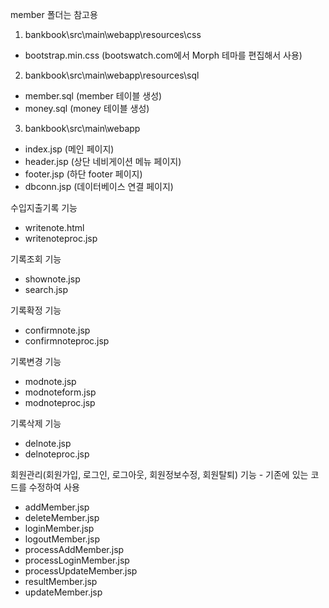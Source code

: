 member 폴더는 참고용


1) bankbook\src\main\webapp\resources\css
 - bootstrap.min.css	(bootswatch.com에서 Morph 테마를 편집해서 사용)

2) bankbook\src\main\webapp\resources\sql
 - member.sql		(member 테이블 생성)
 - money.sql		(money 테이블 생성)

3) bankbook\src\main\webapp
 - index.jsp		(메인 페이지)
 - header.jsp		(상단 네비게이션 메뉴 페이지)
 - footer.jsp		(하단 footer 페이지)
 - dbconn.jsp		(데이터베이스 연결 페이지)

 수입지출기록 기능
 - writenote.html		
 - writenoteproc.jsp

 기록조회 기능
 - shownote.jsp
 - search.jsp

 기록확정 기능
 - confirmnote.jsp
 - confirmnoteproc.jsp

 기록변경 기능
 - modnote.jsp
 - modnoteform.jsp
 - modnoteproc.jsp

 기록삭제 기능
 - delnote.jsp
 - delnoteproc.jsp

 회원관리(회원가입, 로그인, 로그아웃, 회원정보수정, 회원탈퇴) 기능  - 기존에 있는 코드를 수정하여 사용
 - addMember.jsp
 - deleteMember.jsp
 - loginMember.jsp
 - logoutMember.jsp
 - processAddMember.jsp
 - processLoginMember.jsp
 - processUpdateMember.jsp
 - resultMember.jsp
 - updateMember.jsp